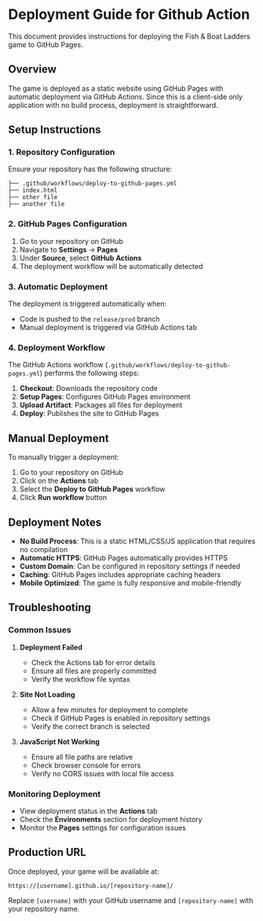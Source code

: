 # Deployment Guide for Github Action

This document provides instructions for deploying the Fish & Boat Ladders game to GitHub Pages.

## Overview

The game is deployed as a static website using GitHub Pages with automatic deployment via GitHub Actions. Since this is a client-side only application with no build process, deployment is straightforward.

## Setup Instructions

### 1. Repository Configuration

Ensure your repository has the following structure:
```
├── .github/workflows/deploy-to-github-pages.yml
├── index.html
├── other file
├── another file
```

### 2. GitHub Pages Configuration

1. Go to your repository on GitHub
2. Navigate to **Settings** → **Pages**
3. Under **Source**, select **GitHub Actions**
4. The deployment workflow will be automatically detected

### 3. Automatic Deployment

The deployment is triggered automatically when:
- Code is pushed to the `release/prod` branch
- Manual deployment is triggered via GitHub Actions tab

### 4. Deployment Workflow

The GitHub Actions workflow (`.github/workflows/deploy-to-github-pages.yml`) performs the following steps:

1. **Checkout**: Downloads the repository code
2. **Setup Pages**: Configures GitHub Pages environment
3. **Upload Artifact**: Packages all files for deployment
4. **Deploy**: Publishes the site to GitHub Pages

## Manual Deployment

To manually trigger a deployment:

1. Go to your repository on GitHub
2. Click on the **Actions** tab
3. Select the **Deploy to GitHub Pages** workflow
4. Click **Run workflow** button

## Deployment Notes

- **No Build Process**: This is a static HTML/CSS/JS application that requires no compilation
- **Automatic HTTPS**: GitHub Pages automatically provides HTTPS
- **Custom Domain**: Can be configured in repository settings if needed
- **Caching**: GitHub Pages includes appropriate caching headers
- **Mobile Optimized**: The game is fully responsive and mobile-friendly

## Troubleshooting

### Common Issues

1. **Deployment Failed**
   - Check the Actions tab for error details
   - Ensure all files are properly committed
   - Verify the workflow file syntax

2. **Site Not Loading**
   - Allow a few minutes for deployment to complete
   - Check if GitHub Pages is enabled in repository settings
   - Verify the correct branch is selected

3. **JavaScript Not Working**
   - Ensure all file paths are relative
   - Check browser console for errors
   - Verify no CORS issues with local file access

### Monitoring Deployment

- View deployment status in the **Actions** tab
- Check the **Environments** section for deployment history
- Monitor the **Pages** settings for configuration issues

## Production URL

Once deployed, your game will be available at:
```
https://[username].github.io/[repository-name]/
```

Replace `[username]` with your GitHub username and `[repository-name]` with your repository name.